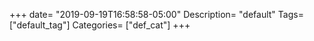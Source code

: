 +++
date= "2019-09-19T16:58:58-05:00"
Description= "default"
Tags= ["default_tag"]
Categories= ["def_cat"]
+++
